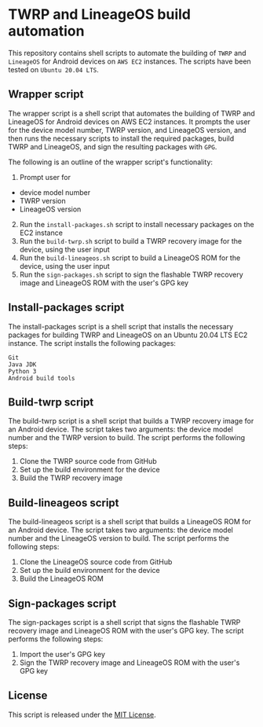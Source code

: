 # TWRP and LineageOS build automation

This repository contains shell scripts to automate the building of `TWRP` and `LineageOS` for Android devices on `AWS EC2` instances. The scripts have been tested on `Ubuntu 20.04 LTS`.

## Wrapper script
The wrapper script is a shell script that automates the building of TWRP and LineageOS for Android devices on AWS EC2 instances. It prompts the user for the device model number, TWRP version, and LineageOS version, and then runs the necessary scripts to install the required packages, build TWRP and LineageOS, and sign the resulting packages with `GPG`.

The following is an outline of the wrapper script's functionality:

1. Prompt user for
- device model number
- TWRP version
- LineageOS version
2. Run the `install-packages.sh` script to install necessary packages on the EC2 instance
3. Run the `build-twrp.sh` script to build a TWRP recovery image for the device, using the user input
4. Run the `build-lineageos.sh` script to build a LineageOS ROM for the device, using the user input
5. Run the `sign-packages.sh` script to sign the flashable TWRP recovery image and LineageOS ROM with the user's GPG key

## Install-packages script
The install-packages script is a shell script that installs the necessary packages for building TWRP and LineageOS on an Ubuntu 20.04 LTS EC2 instance. The script installs the following packages:

```
Git
Java JDK
Python 3
Android build tools
```

## Build-twrp script
The build-twrp script is a shell script that builds a TWRP recovery image for an Android device. The script takes two arguments: the device model number and the TWRP version to build. The script performs the following steps:

1. Clone the TWRP source code from GitHub
2. Set up the build environment for the device
3. Build the TWRP recovery image

## Build-lineageos script
The build-lineageos script is a shell script that builds a LineageOS ROM for an Android device. The script takes two arguments: the device model number and the LineageOS version to build. The script performs the following steps:

1. Clone the LineageOS source code from GitHub
2. Set up the build environment for the device
3. Build the LineageOS ROM


## Sign-packages script
The sign-packages script is a shell script that signs the flashable TWRP recovery image and LineageOS ROM with the user's GPG key. The script performs the following steps:

1. Import the user's GPG key
2. Sign the TWRP recovery image and LineageOS ROM with the user's GPG key

## License

This script is released under the [MIT License](LICENSE).
